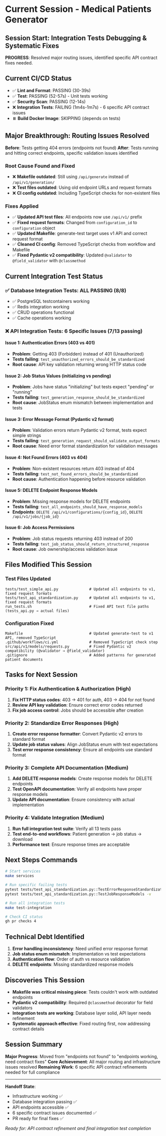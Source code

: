# Current Session - Medical Patients Generator

## Session Start: Integration Tests Debugging & Systematic Fixes
**PROGRESS**: Resolved major routing issues, identified specific API contract fixes needed.

## Current CI/CD Status
- ✅ **Lint and Format**: PASSING (30-39s)
- ✅ **Test**: PASSING (52-57s) - Unit tests working
- ✅ **Security Scan**: PASSING (12-14s)
- ❌ **Integration Tests**: FAILING (1m4s-1m7s) - 6 specific API contract issues
- ⏸️ **Build Docker Image**: SKIPPING (depends on tests)

## Major Breakthrough: Routing Issues Resolved
**Before**: Tests getting 404 errors (endpoints not found)
**After**: Tests running and hitting correct endpoints, specific validation issues identified

### Root Cause Found and Fixed
- ❌ **Makefile outdated**: Still using `/api/generate` instead of `/api/v1/generation/`
- ❌ **Test files outdated**: Using old endpoint URLs and request formats
- ❌ **CI config outdated**: Including TypeScript checks for non-existent files

### Fixes Applied
- ✅ **Updated API test files**: All endpoints now use `/api/v1/` prefix
- ✅ **Fixed request formats**: Changed from `configuration_id` to `configuration` object
- ✅ **Updated Makefile**: generate-test target uses v1 API and correct request format
- ✅ **Cleaned CI config**: Removed TypeScript checks from workflow and Makefile
- ✅ **Fixed Pydantic v2 compatibility**: Updated `@validator` to `@field_validator` with `@classmethod`

## Current Integration Test Status

### ✅ Database Integration Tests: ALL PASSING (8/8)
- ✅ PostgreSQL testcontainers working
- ✅ Redis integration working  
- ✅ CRUD operations functional
- ✅ Cache operations working

### ❌ API Integration Tests: 6 Specific Issues (7/13 passing)

#### Issue 1: Authentication Errors (403 vs 401)
- **Problem**: Getting 403 (Forbidden) instead of 401 (Unauthorized)
- **Tests failing**: `test_unauthorized_errors_should_be_standardized`
- **Root cause**: API key validation returning wrong HTTP status code

#### Issue 2: Job Status Values (initializing vs pending)
- **Problem**: Jobs have status "initializing" but tests expect "pending" or "running"  
- **Tests failing**: `test_generation_response_should_be_standardized`
- **Root cause**: JobStatus enum mismatch between implementation and tests

#### Issue 3: Error Message Format (Pydantic v2 format)
- **Problem**: Validation errors return Pydantic v2 format, tests expect simple strings
- **Tests failing**: `test_generation_request_should_validate_output_formats`
- **Root cause**: Need error format standardization for validation messages

#### Issue 4: Not Found Errors (403 vs 404)
- **Problem**: Non-existent resources return 403 instead of 404
- **Tests failing**: `test_not_found_errors_should_be_standardized`
- **Root cause**: Authentication happening before resource validation

#### Issue 5: DELETE Endpoint Response Models
- **Problem**: Missing response models for DELETE endpoints
- **Tests failing**: `test_all_endpoints_should_have_response_models`
- **Endpoints**: `DELETE /api/v1/configurations/{config_id}`, `DELETE /api/v1/jobs/{job_id}`

#### Issue 6: Job Access Permissions
- **Problem**: Job status requests returning 403 instead of 200
- **Tests failing**: `test_job_status_should_return_structured_response`
- **Root cause**: Job ownership/access validation issue

## Files Modified This Session

### Test Files Updated
```
tests/test_simple_api.py              # Updated all endpoints to v1, fixed request formats
tests/test_api_standardization.py     # Updated all endpoints to v1, fixed request formats  
run_tests.sh                          # Fixed API test file paths (tests_api.py → actual files)
```

### Configuration Fixed
```
Makefile                              # Updated generate-test to v1 API, removed TypeScript
.github/workflows/ci.yml              # Removed TypeScript check step
src/api/v1/models/requests.py         # Fixed Pydantic v2 compatibility (@validator → @field_validator)
.gitignore                            # Added patterns for generated patient documents
```

## Tasks for Next Session

### Priority 1: Fix Authentication & Authorization (High)
1. **Fix HTTP status codes**: 403 → 401 for auth, 403 → 404 for not found
2. **Review API key validation**: Ensure correct error codes returned
3. **Fix job access control**: Jobs should be accessible after creation

### Priority 2: Standardize Error Responses (High)  
1. **Create error response formatter**: Convert Pydantic v2 errors to standard format
2. **Update job status values**: Align JobStatus enum with test expectations
3. **Test error response consistency**: Ensure all endpoints use standard format

### Priority 3: Complete API Documentation (Medium)
1. **Add DELETE response models**: Create response models for DELETE endpoints
2. **Test OpenAPI documentation**: Verify all endpoints have proper response models
3. **Update API documentation**: Ensure consistency with actual implementation

### Priority 4: Validate Integration (Medium)
1. **Run full integration test suite**: Verify all 13 tests pass
2. **Test end-to-end workflows**: Patient generation → job status → download
3. **Performance test**: Ensure response times are acceptable

## Next Steps Commands
```bash
# Start services
make services

# Run specific failing tests
pytest tests/test_api_standardization.py::TestErrorResponseStandardization -v
pytest tests/test_api_standardization.py::TestJobResponseModels -v

# Run all integration tests  
make test-integration

# Check CI status
gh pr checks 4
```

## Technical Debt Identified
1. **Error handling inconsistency**: Need unified error response format
2. **Job status enum mismatch**: Implementation vs test expectations
3. **Authentication flow**: Order of auth vs resource validation
4. **DELETE endpoints**: Missing standardized response models

## Discoveries This Session
- **Makefile was critical missing piece**: Tests couldn't work with outdated endpoints
- **Pydantic v2 compatibility**: Required `@classmethod` decorator for field validators  
- **Integration tests are working**: Database layer solid, API layer needs refinement
- **Systematic approach effective**: Fixed routing first, now addressing contract details

## Session Summary
**Major Progress**: Moved from "endpoints not found" to "endpoints working, need contract fixes"
**Core Achievement**: All major routing and infrastructure issues resolved
**Remaining Work**: 6 specific API contract refinements needed for full compliance

---

**Handoff State**: 
- Infrastructure working ✅
- Database integration passing ✅  
- API endpoints accessible ✅
- 6 specific contract issues documented ✅
- PR ready for final fixes ✅

*Ready for: API contract refinement and final integration test completion*